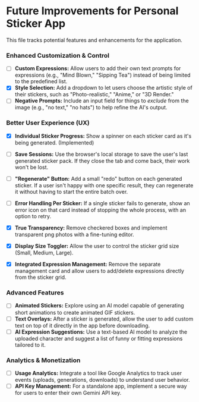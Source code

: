 # Future Improvements for Personal Sticker App

This file tracks potential features and enhancements for the application.

### Enhanced Customization & Control

- [ ] **Custom Expressions:** Allow users to add their own text prompts for expressions (e.g., "Mind Blown," "Sipping Tea") instead of being limited to the predefined list.
- [x] **Style Selection:** Add a dropdown to let users choose the artistic style of their stickers, such as "Photo-realistic," "Anime," or "3D Render."
- [ ] **Negative Prompts:** Include an input field for things to *exclude* from the image (e.g., "no text," "no hats") to help refine the AI's output.

### Better User Experience (UX)

- [x] **Individual Sticker Progress:** Show a spinner on each sticker card as it's being generated. (Implemented)
- [ ] **Save Sessions:** Use the browser's local storage to save the user's last generated sticker pack. If they close the tab and come back, their work won't be lost.
- [ ] **"Regenerate" Button:** Add a small "redo" button on each generated sticker. If a user isn't happy with one specific result, they can regenerate it without having to start the entire batch over.
- [ ] **Error Handling Per Sticker:** If a single sticker fails to generate, show an error icon on that card instead of stopping the whole process, with an option to retry.
- [x] **True Transparency:** Remove checkered boxes and implement transparent png photos with a fine-tuning editor.
- [x] **Display Size Toggler:** Allow the user to control the sticker grid size (Small, Medium, Large).
- [x] **Integrated Expression Management:** Remove the separate management card and allow users to add/delete expressions directly from the sticker grid.


### Advanced Features

- [ ] **Animated Stickers:** Explore using an AI model capable of generating short animations to create animated GIF stickers.
- [ ] **Text Overlays:** After a sticker is generated, allow the user to add custom text on top of it directly in the app before downloading.
- [ ] **AI Expression Suggestions:** Use a text-based AI model to analyze the uploaded character and suggest a list of funny or fitting expressions tailored to it.

### Analytics & Monetization

- [ ] **Usage Analytics:** Integrate a tool like Google Analytics to track user events (uploads, generations, downloads) to understand user behavior.
- [ ] **API Key Management:** For a standalone app, implement a secure way for users to enter their own Gemini API key.
